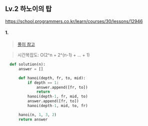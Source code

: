 ## Lv.2 하노이의 탑

https://school.programmers.co.kr/learn/courses/30/lessons/12946

#### 1. 
> [풀이 참고](https://velog.io/@kwb020312/%ED%94%84%EB%A1%9C%EA%B7%B8%EB%9E%98%EB%A8%B8%EC%8A%A4-%ED%95%98%EB%85%B8%EC%9D%B4%EC%9D%98-%ED%83%91)

> 시간복잡도: O(2^n + 2^(n-1) + ... + 1)

```python
  def solution(n):
      answer = []

      def hanoi(depth, fr, to, mid):
          if depth == 1:
              answer.append([fr, to])
              return
          hanoi(depth-1, fr, mid, to)
          answer.append([fr, to])
          hanoi(depth-1, mid, to, fr)

      hanoi(n, 1, 3, 2)
      return answer
```